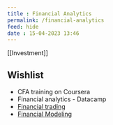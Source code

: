 ```yaml
---
title : Financial Analytics
permalink: /financial-analytics
feed: hide
date : 15-04-2023 13:46
---
```


[[Investment]]

## Wishlist
- CFA training on Coursera
- Financial analytics - Datacamp
- [Financial trading](https://app.datacamp.com/learn/courses/financial-trading-in-python)
- [Financial Modeling](https://app.datacamp.com/learn/courses/financial-modeling-in-spreadsheets) 



